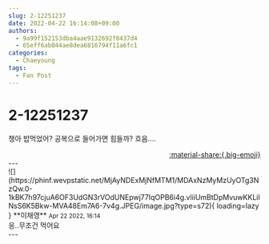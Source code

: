 ```yaml
---
slug: 2-12251237
date: 2022-04-22 16:14:08+09:00
authors:
  - 9a99f152153dba4aae9132692f8437d4
  - 65eff6ab044ae8dea6816794f11a6fc1
categories:
  - Chaeyoung
tags:
  - Fan Post
---
```


# 2-12251237

<div class="post-container" markdown="1">
<div class="content-container md-sidebar__scrollwrap" markdown="1">

챙아 밥먹었어? 공복으로 들어가면 힘들까? 흐음....

</div>
</div>

<div style="text-align: right;" markdown="1">
<a href="https://weverse.io/fromis9/fanpost/2-12251237" style="text-align: right;">:material-share:{.big-emoji}</a>
</div>
---

<div class="comments-container md-sidebar__scrollwrap" markdown="1">
<div class="comment" markdown="1">
<div class='id-container' markdown="1">
![](https://phinf.wevpstatic.net/MjAyNDExMjNfMTM1/MDAxNzMyMzUyOTg3NzQw.0-1kBK7h97cjuA6OF3UdGN3rVOdUNEpwj77IqOPB6i4g.vliiUmBtDpMvuwKKLiINsS6K5Bkw-MVA48Em7A6-7v4g.JPEG/image.jpg?type=s72){ loading=lazy }
**<span class="artist">이채영</span>** <small>Apr 22 2022, 16:14</small><br>
</div>
<div class='comment-body' markdown="1">
응..무조건 먹어요
</div>
</div>
</div>
---
